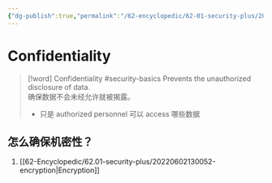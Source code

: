 ```yaml
---
{"dg-publish":true,"permalink":"/62-encyclopedic/62-01-security-plus/20220602125634-confidentiality/","dgHomeLink":true,"dgPassFrontmatter":false}
---
```



# Confidentiality

>[!word] Confidentiality #security-basics
> Prevents the unauthorized disclosure of data.  
> 确保数据不会未经允许就被揭露。
> - 只是 authorized personnel 可以 access 哪些数据

## 怎么确保机密性？

1. [[62-Encyclopedic/62.01-security-plus/20220602130052-encryption|Encryption]] 
